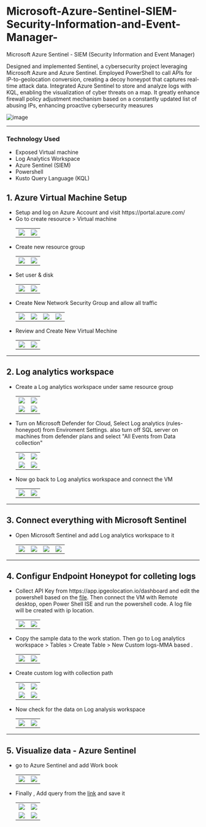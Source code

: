 # Microsoft-Azure-Sentinel-SIEM-Security-Information-and-Event-Manager-
Microsoft Azure Sentinel - SIEM (Security Information and Event Manager)

Designed and implemented Sentinel, a cybersecurity project leveraging Microsoft Azure and Azure Sentinel. Employed PowerShell to call APIs for IP-to-geolocation conversion, creating a decoy honeypot that captures real-time attack data. Integrated Azure Sentinel to store and analyze logs with KQL, enabling the visualization of cyber threats on a map. It greatly enhance firewall policy adjustment mechanism based on a constantly updated list of abusing IPs, enhancing proactive cybersecurity measures

![image](https://github.com/Shifat-udn/Microsoft-Azure-Sentinel---SIEM-Security-Information-and-Event-Manager-/assets/141313925/847179a0-09c1-40fa-b012-406458e6f02b)
<hr/>
<h3>Technology Used </h3>
<ul>
  <li>Exposed Virtual machine</li>
  <li>Log Analytics Workspace</li> 
  <li>Azure Sentinel (SIEM)</li>
  <li>Powershell </li>
  <li>Kusto Query Language (KQL)</li> 
</ul>


<h2>1. Azure Virtual Machine Setup</h2>
<ul>
  <li>Setup and log on Azure Account and visit https://portal.azure.com/</li>
  <li>Go to create resource > Virtual machine
  <table>
  <tr><td><img src="https://github.com/Shifat-udn/Microsoft-Azure-Sentinel---SIEM-Security-Information-and-Event-Manager-/assets/141313925/21b52823-993b-46c3-8d3d-952710c0e777"></td>
  <td><img src="https://github.com/Shifat-udn/Microsoft-Azure-Sentinel---SIEM-Security-Information-and-Event-Manager-/assets/141313925/da35a590-492e-42df-bee8-f9fa01d5f273"></td></tr>
  </table>
 </li>
  <li>Create new resource group
  <table>
  <tr><td> <img src="https://github.com/Shifat-udn/Microsoft-Azure-Sentinel---SIEM-Security-Information-and-Event-Manager-/assets/141313925/7950ac21-a54e-4761-9c62-90118234262f"></td>
  <td><img src="https://github.com/Shifat-udn/Microsoft-Azure-Sentinel---SIEM-Security-Information-and-Event-Manager-/assets/141313925/a522aa62-f749-4daa-9c21-332c06515303"></td></tr>
  </table>
  </li>
    <li>Set user & disk
  <table>
  <tr><td> <img src="https://github.com/Shifat-udn/Microsoft-Azure-Sentinel---SIEM-Security-Information-and-Event-Manager-/assets/141313925/a252e350-c2ea-4ca9-96db-da1b7e72f52f"></td>
  <td><img src="https://github.com/Shifat-udn/Microsoft-Azure-Sentinel---SIEM-Security-Information-and-Event-Manager-/assets/141313925/c7f8b012-5044-4cdd-806e-7587e9f80d8f"></td></tr>
  </table>
  </li>
      <li>Create New Network Security Group and allow all traffic 
  <table>
  <tr><td> <img src="https://github.com/Shifat-udn/Microsoft-Azure-Sentinel---SIEM-Security-Information-and-Event-Manager-/assets/141313925/74a6896d-0132-47c7-bc5e-97df456d21f8"></td>
  <td><img src="https://github.com/Shifat-udn/Microsoft-Azure-Sentinel---SIEM-Security-Information-and-Event-Manager-/assets/141313925/eacdfd35-6eea-4c24-8e8a-f8fa97ec9800"></td>
  <td><img src="https://github.com/Shifat-udn/Microsoft-Azure-Sentinel---SIEM-Security-Information-and-Event-Manager-/assets/141313925/26af24b0-9466-4f0f-8a54-a90fa6c765e4"></td>
  <td><img src="https://github.com/Shifat-udn/Microsoft-Azure-Sentinel---SIEM-Security-Information-and-Event-Manager-/assets/141313925/8ee9beef-39df-42d9-b6a7-65e001b1b79a"></td></tr>
  </table>
  </li>
  <li>Review and Create New Virtual Mechine 
  <table>
  <tr><td> <img src="https://github.com/Shifat-udn/Microsoft-Azure-Sentinel---SIEM-Security-Information-and-Event-Manager-/assets/141313925/b60b34e1-3edf-43f8-85be-cee643c3ed8b"></td>
  <td><img src="https://github.com/Shifat-udn/Microsoft-Azure-Sentinel---SIEM-Security-Information-and-Event-Manager-/assets/141313925/a8db4eba-5677-45a3-a972-b0bfe2a39792"></td>
 </tr>
  </table>
  </li>
</ul>
<hr/>
<h2>2. Log analytics workspace </h2>
<ul>
    <li>Create a Log analytics workspace under same resource group
  <table>
  <tr><td> <img src="https://github.com/Shifat-udn/Microsoft-Azure-Sentinel---SIEM-Security-Information-and-Event-Manager-/assets/141313925/6d654778-df9f-41dc-8f08-d33843034216"></td>
  <td><img src="https://github.com/Shifat-udn/Microsoft-Azure-Sentinel---SIEM-Security-Information-and-Event-Manager-/assets/141313925/96dc409e-5548-4b7a-98db-9800ec40e728"></td></tr>
  <tr><td> <img src="https://github.com/Shifat-udn/Microsoft-Azure-Sentinel---SIEM-Security-Information-and-Event-Manager-/assets/141313925/6d1c7bc0-85bb-405d-80c0-f92b3086fe88"></td>
  <td><img src="https://github.com/Shifat-udn/Microsoft-Azure-Sentinel---SIEM-Security-Information-and-Event-Manager-/assets/141313925/ca74df7d-35ad-46c5-bfd4-70eed94a8001"></td></tr>
  </table>
  </li>
   <li> Turn on Microsoft Defender for Cloud, Select Log analytics (rules-honeypot) from Enviroment Settings. also turn off SQL server on machines from defender plans and select "All Events from Data collection" 
  <table>
  <tr><td> <img src="https://github.com/Shifat-udn/Microsoft-Azure-Sentinel---SIEM-Security-Information-and-Event-Manager-/assets/141313925/4058aea9-0db8-4c96-ba02-12cded462070"></td>
  <td><img src="https://github.com/Shifat-udn/Microsoft-Azure-Sentinel---SIEM-Security-Information-and-Event-Manager-/assets/141313925/4d0542cb-0573-46e2-935d-c719e2cc1434"></td></tr>
  <tr><td> <img src="https://github.com/Shifat-udn/Microsoft-Azure-Sentinel---SIEM-Security-Information-and-Event-Manager-/assets/141313925/200d5f55-53a1-4523-aa8e-1ea5c3553669"></td>
  <td><img src="https://github.com/Shifat-udn/Microsoft-Azure-Sentinel---SIEM-Security-Information-and-Event-Manager-/assets/141313925/e2a57087-9f58-4f03-9e1d-c875bbc4b08c"></td></tr>
  </table>
  </li>
     <li> Now go back to Log analytics workspace and connect the VM
  <table>
  <tr><td> <img src="https://github.com/Shifat-udn/Microsoft-Azure-Sentinel---SIEM-Security-Information-and-Event-Manager-/assets/141313925/0d6eb42e-2403-49bd-b3c3-650114220521"></td>
  <td><img src="https://github.com/Shifat-udn/Microsoft-Azure-Sentinel---SIEM-Security-Information-and-Event-Manager-/assets/141313925/c3c3db8d-4900-4e8f-81b1-8a2866f1c7e1"></td></tr>
  </table>
  </li>
</ul>
<hr/>
<h2>3. Connect everything with Microsoft Sentinel </h2>
<ul>
    <li>Open Microsoft Sentinel and add Log analytics workspace to it
  <table>
  <tr><td> <img src="https://github.com/Shifat-udn/Microsoft-Azure-Sentinel---SIEM-Security-Information-and-Event-Manager-/assets/141313925/87585556-6bcf-466d-8cdf-e7257c6e380e"></td>
  <td><img src="https://github.com/Shifat-udn/Microsoft-Azure-Sentinel---SIEM-Security-Information-and-Event-Manager-/assets/141313925/9921d7c1-3f9c-4fe6-a817-05017f63ed62"></td>
  <td> <img src="https://github.com/Shifat-udn/Microsoft-Azure-Sentinel---SIEM-Security-Information-and-Event-Manager-/assets/141313925/bd7df04f-aae7-48a7-b82f-697bdcc3701f"></td>
  <td><img src="https://github.com/Shifat-udn/Microsoft-Azure-Sentinel---SIEM-Security-Information-and-Event-Manager-/assets/141313925/5c24c5aa-0475-4cf5-98c4-2ef60900f08d"></td></tr>
  </table>
  </li>
</ul>
<hr/>
<h2>4. Configur Endpoint Honeypot for colleting logs </h2>
<ul>
    <li>Collect API Key from https://app.ipgeolocation.io/dashboard and edit the powershell based on the <a href="https://github.com/Shifat-udn/Microsoft-Azure-Sentinel---SIEM-Security-Information-and-Event-Manager-/blob/main/Log_Exporter.ps1">file</a>. Then connect the VM with Remote desktop, open Power Shell ISE and run the powershell code. A log file will be created with ip location.
  <table>
  <tr><td> <img src="https://github.com/Shifat-udn/Microsoft-Azure-Sentinel---SIEM-Security-Information-and-Event-Manager-/assets/141313925/f8e1c422-25bd-4e58-a706-69286658c3de"></td>
  <td><img src="https://github.com/Shifat-udn/Microsoft-Azure-Sentinel---SIEM-Security-Information-and-Event-Manager-/assets/141313925/88424df9-e9f3-404d-b418-30621cdf4cc4"></td>
</tr>
  </table>
  </li>
      <li> Copy the sample data to the work station. Then go to Log analytics workspace > Tables > Create Table > New Custom logs-MMA based . 
  <table>
  <tr><td> <img src="https://github.com/Shifat-udn/Microsoft-Azure-Sentinel---SIEM-Security-Information-and-Event-Manager-/assets/141313925/5db7f4ec-beb5-48bb-83c2-09633a6e1c32"></td>
  <td><img src="https://github.com/Shifat-udn/Microsoft-Azure-Sentinel---SIEM-Security-Information-and-Event-Manager-/assets/141313925/9fbb4404-7a9e-44d2-8881-6deb12ae7be3"></td>
</tr>
  </table>
  </li>
   <li> Create custom log with collection path  
  <table>
  <tr><td> <img src="https://github.com/Shifat-udn/Microsoft-Azure-Sentinel---SIEM-Security-Information-and-Event-Manager-/assets/141313925/067e19e0-25b6-454e-bb05-33802049864b"></td>
  <td><img src="https://github.com/Shifat-udn/Microsoft-Azure-Sentinel---SIEM-Security-Information-and-Event-Manager-/assets/141313925/afd3c540-511f-4ad3-8f45-df38d2d09b7e"></td></tr>
  <tr><td> <img src="https://github.com/Shifat-udn/Microsoft-Azure-Sentinel---SIEM-Security-Information-and-Event-Manager-/assets/141313925/a364d7bf-508b-4d43-9ad2-fa162197199c"></td>
  <td><img src="https://github.com/Shifat-udn/Microsoft-Azure-Sentinel---SIEM-Security-Information-and-Event-Manager-/assets/141313925/88fc55b1-6168-47e8-9976-3570748cd7fb"></td>
</tr>
  </table>
  </li>
     <li> Now check for the data on Log analysis workspace   
  <table>
  <tr><td> <img src="https://github.com/Shifat-udn/Microsoft-Azure-Sentinel---SIEM-Security-Information-and-Event-Manager-/assets/141313925/0ee15a6e-4fe6-4935-b424-0c97f41c1992"></td>
  <td><img src="https://github.com/Shifat-udn/Microsoft-Azure-Sentinel---SIEM-Security-Information-and-Event-Manager-/assets/141313925/c8efc898-245b-4e1c-9c54-6b7f04224a47"></td></tr>
  </table>
  </li>
</ul>
<hr/>
<h2>5. Visualize data - Azure Sentinel  </h2>
<ul>
       <li> go to Azure Sentinel and add Work book 
  <table>
  <tr><td> <img src="https://github.com/Shifat-udn/Microsoft-Azure-Sentinel---SIEM-Security-Information-and-Event-Manager-/assets/141313925/fb251825-8421-4a5b-a779-8c614cd97a99"></td>
  <td><img src="https://github.com/Shifat-udn/Microsoft-Azure-Sentinel---SIEM-Security-Information-and-Event-Manager-/assets/141313925/638cf519-4d1c-4e21-8d30-addeec56f1d9"></td></tr>
  </table>
  </li>
         <li> Finally , Add query from the <a href="https://github.com/Shifat-udn/Microsoft-Azure-Sentinel---SIEM-Security-Information-and-Event-Manager-/blob/main/KQL.txt">link</a> and save it
  <table>
  <tr><td> <img src="https://github.com/Shifat-udn/Microsoft-Azure-Sentinel---SIEM-Security-Information-and-Event-Manager-/assets/141313925/517c6019-f0e6-42d1-9310-b55ebe417186"></td>
  <td><img src="https://github.com/Shifat-udn/Microsoft-Azure-Sentinel---SIEM-Security-Information-and-Event-Manager-/assets/141313925/727a23d6-5e61-4986-b012-b07a5d7dcffb"></td></tr>
      <tr><td> <img src="https://github.com/Shifat-udn/Microsoft-Azure-Sentinel---SIEM-Security-Information-and-Event-Manager-/assets/141313925/a2ba6691-408c-4594-bde4-a3fd5ab4339d"></td>
  <td><img src="https://github.com/Shifat-udn/Microsoft-Azure-Sentinel---SIEM-Security-Information-and-Event-Manager-/assets/141313925/8ac0915f-3051-4276-8795-aeaa1563e49d"></td></tr>
  </table>
  </li>
</ul>
